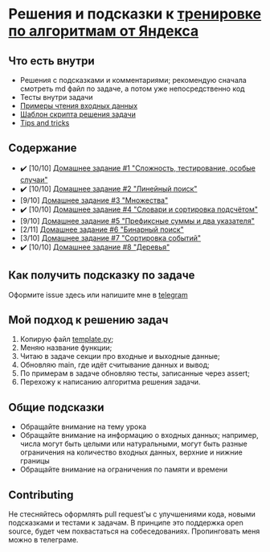 # Решения и подсказки к [тренировке по алгоритмам от Яндекса](https://yandex.ru/yaintern/algorithm-training)

## Что есть внутри

- Решения с подсказками и комментариями; рекомендую сначала смотреть md файл по задаче, а потом уже непосредственно код
- Тесты внутри задачи
- [Примеры чтения входных данных](./read_input)
- [Шаблон скрипта решения задачи](./template.py)
- [Tips and tricks](./tricks.md)

## Содержание 

- :heavy_check_mark: [10/10] [Домашнее задание #1 "Сложность, тестирование, особые случаи"](hw1/)
- :heavy_check_mark: [10/10] [Домашнее задание #2 "Линейный поиск"](hw2/)
- [9/10] [Домашнее задание #3 "Множества"](hw3/)
- :heavy_check_mark: [10/10] [Домашнее задание #4 "Словари и сортировка подсчётом"](hw4/)
- [9/10] [Домашнее задание #5 "Префиксные суммы и два указателя"](hw5/)
- [2/11] [Домашнее задание #6 "Бинарный поиск"](hw6/)
- [3/10] [Домашнее задание #7 "Сортировка событий"](hw7/)
- :heavy_check_mark: [10/10] [Домашнее задание #8 "Деревья"](hw8/)

## Как получить подсказку по задаче

Оформите issue здесь или напишите мне в [telegram](https://t.me/OhAndrey)

## Мой подход к решению задач

1. Копирую файл [template.py](./template.py);
2. Меняю название функции;
3. Читаю в задаче секции про входные и выходные данные;
4. Обновляю main, где идёт считывание данных и вывод;
5. По примерам в задаче обновляю тесты, записанные через assert;
6. Перехожу к написанию алгоритма решения задачи.

## Общие подсказки

- Обращайте внимание на тему урока
- Обращайте внимание на информацию о входных данных; например, числа могут быть целыми или натуральными,
  могут быть разные ограничения на количество входных данных, верхние и нижние границы
- Обращайте внимание на ограничения по памяти и времени

## Contributing

Не стесняйтесь оформлять pull request'ы с улучшениями кода, новыми подсказками и тестами к задачам.
В принципе это поддержка open source, будет чем похвастаться на собеседованиях.
Пропинговать меня можно в телеграме.
